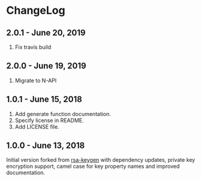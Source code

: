 # ChangeLog

## 2.0.1 - June 20, 2019

1. Fix travis build

## 2.0.0 - June 19, 2019

1. Migrate to N-API

## 1.0.1 - June 15, 2018

1. Add generate function documentation.
2. Specify license in README.
3. Add LICENSE file.

## 1.0.0 - June 13, 2018

Initial version forked from [rsa-keygen](https://github.com/sunjith/node-rsa-keygen) with dependency updates, private key encryption support, camel case for key property names and improved documentation.
